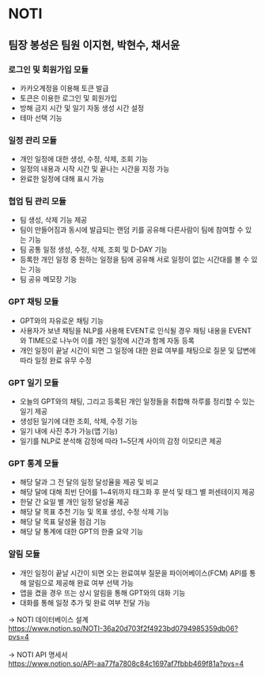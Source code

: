 # NOTI

## 팀장 봉성은 팀원 이지현, 박현수, 채서윤

### 로그인 및 회원가입 모듈
- 카카오계정을 이용해 토큰 발급
- 토큰은 이용한 로그인 및 회원가입
- 방해 금지 시간 및 일기 자동 생성 시간 설정
- 테마 선택 기능
### 일정 관리 모듈
- 개인 일정에 대한 생성, 수정, 삭제, 조회 기능
- 일정의 내용과 시작 시간 및 끝나는 시간을 지정 가능
- 완료한 일정에 대해 표시 가능
### 협업 팀 관리 모듈
- 팀 생성, 삭제 기능 제공
- 팀이 만들어짐과 동시에 발급되는 랜덤 키를 공유해 다른사람이 팀에 참여할 수 있는 기능
- 팀 공통 일정 생성, 수정, 삭제, 조회 및 D-DAY 기능
- 등록한 개인 일정 중 원하는 일정을 팀에 공유해 서로 일정이 없는 시간대를 볼 수 있는 기능
- 팀 공유 메모장 기능
### GPT 채팅 모듈
- GPT와의 자유로운 채팅 기능
- 사용자가 보낸 채팅을 NLP를 사용해 EVENT로 인식될 경우 채팅 내용을 EVENT와 TIME으로 나누어 이를 개인 일정에 시간과 함께 자동 등록
- 개인 일정이 끝날 시간이 되면 그 일정에 대한 완료 여부를 채팅으로 질문 및 답변에 따라 일정 완료 유무 수정
### GPT 일기 모듈
- 오늘의 GPT와의 채팅, 그리고 등록된 개인 일정들을 취합해 하루를 정리할 수 있는 일기 제공
- 생성된 일기에 대한 조회, 삭제, 수정 기능
- 일기 내에 사진 추가 가능(앱 기능)
- 일기를 NLP로 분석해 감정에 따라 1~5단계 사이의 감정 이모티콘 제공
### GPT 통계 모듈
- 해당 달과 그 전 달의 일정 달성율을 제공 및 비교
- 해당 달에 대해 최빈 단어를 1~4위까지 태그화 후 분석 및 태그 별 퍼센테이지 제공
- 한달 간 요일 별 개인 일정 달성율 제공
- 해당 달 목표 추천 기능 및 목표 생성, 수정 삭제 기능
- 해당 달 목표 달성율 점검 기능
- 해당 달 통계에 대한 GPT의 한줄 요약 기능
### 알림 모듈
- 개인 일정이 끝날 시간이 되면 오는 완료여부 질문을 파이어베이스(FCM) API를 통해 알림으로 제공해 완료 여부 선택 가능
- 앱을 켰을 경우 뜨는 상시 알림을 통해 GPT와의 대화 기능
- 대화를 통해 일정 추가 및 완료 여부 전달 가능

-> NOTI 데이터베이스 설계  <br/>
 https://www.notion.so/NOTI-36a20d703f2f4923bd0794985359db06?pvs=4  <br/>  <br/>
-> NOTI API 명세서  <br/>
 https://www.notion.so/API-aa77fa7808c84c1697af7fbbb469f81a?pvs=4  <br/>
